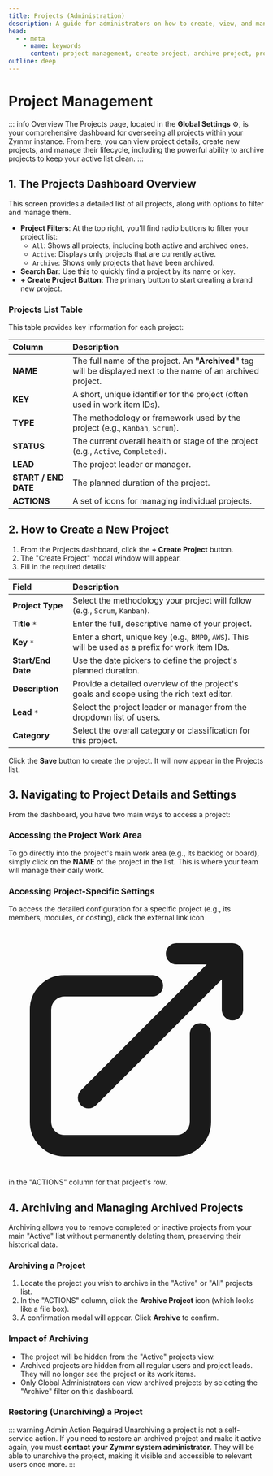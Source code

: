 ```yaml
---
title: Projects (Administration)
description: A guide for administrators on how to create, view, and manage all projects, including archiving, from the global settings dashboard.
head:
  - - meta
    - name: keywords
      content: project management, create project, archive project, project list, administration, zymmr
outline: deep
---
```


# Project Management

::: info Overview
The Projects page, located in the **Global Settings** ⚙️, is your comprehensive dashboard for overseeing all projects within your Zymmr instance. From here, you can view project details, create new projects, and manage their lifecycle, including the powerful ability to archive projects to keep your active list clean.
:::

## 1. The Projects Dashboard Overview

This screen provides a detailed list of all projects, along with options to filter and manage them.

-   **Project Filters**: At the top right, you'll find radio buttons to filter your project list:
    -   `All`: Shows all projects, including both active and archived ones.
    -   `Active`: Displays only projects that are currently active.
    -   `Archive`: Shows only projects that have been archived.
-   **Search Bar**: Use this to quickly find a project by its name or key.
-   **+ Create Project Button**: The primary button to start creating a brand new project.

### Projects List Table
This table provides key information for each project:

| Column          | Description                                                                                                   |
| :-------------- | :------------------------------------------------------------------------------------------------------------ |
| **NAME**        | The full name of the project. An **"Archived"** tag will be displayed next to the name of an archived project. |
| **KEY**         | A short, unique identifier for the project (often used in work item IDs).                                     |
| **TYPE**        | The methodology or framework used by the project (e.g., `Kanban`, `Scrum`).                                   |
| **STATUS**      | The current overall health or stage of the project (e.g., `Active`, `Completed`).                             |
| **LEAD**        | The project leader or manager.                                                                                |
| **START / END DATE** | The planned duration of the project.                                                                      |
| **ACTIONS**     | A set of icons for managing individual projects.                                                              |

## 2. How to Create a New Project

1.  From the Projects dashboard, click the **+ Create Project** button.
2.  The "Create Project" modal window will appear.
3.  Fill in the required details:

| Field             | Description                                                                                             |
| :---------------- | :------------------------------------------------------------------------------------------------------ |
| **Project Type**  | Select the methodology your project will follow (e.g., `Scrum`, `Kanban`).                               |
| **Title** `*`     | Enter the full, descriptive name of your project.                                                       |
| **Key** `*`       | Enter a short, unique key (e.g., `BMPD`, `AWS`). This will be used as a prefix for work item IDs.      |
| **Start/End Date**| Use the date pickers to define the project's planned duration.                                          |
| **Description**   | Provide a detailed overview of the project's goals and scope using the rich text editor.              |
| **Lead** `*`      | Select the project leader or manager from the dropdown list of users.                                   |
| **Category**      | Select the overall category or classification for this project.                                         |

Click the **Save** button to create the project. It will now appear in the Projects list.

## 3. Navigating to Project Details and Settings

From the dashboard, you have two main ways to access a project:

### Accessing the Project Work Area
To go directly into the project's main work area (e.g., its backlog or board), simply click on the **NAME** of the project in the list. This is where your team will manage their daily work.

### Accessing Project-Specific Settings
To access the detailed configuration for a specific project (e.g., its members, modules, or costing), click the external link icon <svg xmlns="http://www.w3.org/2000/svg" fill="none" viewBox="0 0 24 24" stroke-width="2.0" stroke="currentColor" class="navigation-icon"><path stroke-linecap="round" stroke-linejoin="round" d="M13.5 6H5.25A2.25 2.25 0 003 8.25v10.5A2.25 2.25 0 005.25 21h10.5A2.25 2.25 0 0018 18.75V10.5m-10.5 6L21 3m0 0h-5.25M21 3v5.25"></path></svg> in the "ACTIONS" column for that project's row.

## 4. Archiving and Managing Archived Projects

Archiving allows you to remove completed or inactive projects from your main "Active" list without permanently deleting them, preserving their historical data.

### Archiving a Project
1.  Locate the project you wish to archive in the "Active" or "All" projects list.
2.  In the "ACTIONS" column, click the **Archive Project** icon (which looks like a file box).
3.  A confirmation modal will appear. Click **Archive** to confirm.

### Impact of Archiving
-   The project will be hidden from the "Active" projects view.
-   Archived projects are hidden from all regular users and project leads. They will no longer see the project or its work items.
-   Only Global Administrators can view archived projects by selecting the "Archive" filter on this dashboard.

### Restoring (Unarchiving) a Project
::: warning Admin Action Required
Unarchiving a project is not a self-service action. If you need to restore an archived project and make it active again, you must **contact your Zymmr system administrator**. They will be able to unarchive the project, making it visible and accessible to relevant users once more.
:::